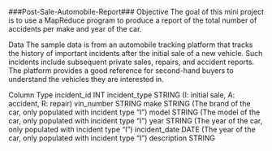 ###Post-Sale-Automobile-Report###
Objective
The goal of this mini project is to use a MapReduce program to produce a report of the total number of accidents per make and year of the car.

Data
The sample data is from an automobile tracking platform that tracks the history of important incidents after the initial sale of a new vehicle. Such incidents include subsequent private sales, repairs, and accident reports. The platform provides a good reference for second-hand buyers to understand the vehicles they are interested in.

Column	Type
incident_id	INT
incident_type	STRING (I: initial sale, A: accident, R: repair)
vin_number	STRING
make	STRING (The brand of the car, only populated with incident type “I”)
model	STRING (The model of the car, only populated with incident type “I”)
year	STRING (The year of the car, only populated with incident type “I”)
incident_date	DATE (The year of the car, only populated with incident type “I”)
description	STRING
